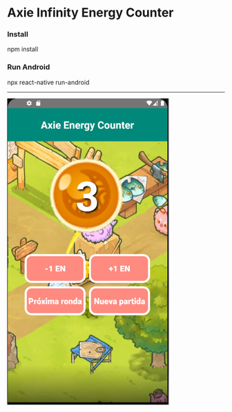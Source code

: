 # Axie Infinity Energy Counter

<h3> Install </h3>
npm install

<h3> Run Android </h3>
npx react-native run-android


<hr>

<img 
    src="./src/images/screenshot.png"
    with="375"
    height="710"
    alt="App screenshot"
/>
